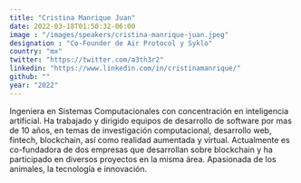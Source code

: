 ```yaml
---
title: "Cristina Manrique Juan"
date: 2022-03-18T01:50:32-06:00
image : "/images/speakers/cristina-manrique-juan.jpeg"
designation : "Co-Founder de Air Protocol y Syklo"
country: "mx"
twitter: "https://twitter.com/a3th3r2"
linkedin: "https://www.linkedin.com/in/cristinamanrique/"
github: ""
year: "2022"
---
```


Ingeniera en Sistemas Computacionales con concentración en inteligencia artificial. Ha trabajado y dirigido equipos de desarrollo de software por mas de 10 años, en temas de investigación computacional, desarrollo web, fintech, blockchain, así como realidad aumentada y virtual. Actualmente es co-fundadora de dos empresas que desarrollan sobre blockchain y ha participado en diversos proyectos en la misma área. Apasionada de los animales, la tecnología e innovación.
